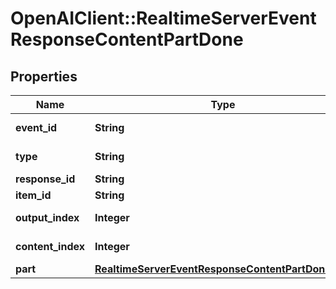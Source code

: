 # OpenAIClient::RealtimeServerEventResponseContentPartDone

## Properties
Name | Type | Description | Notes
------------ | ------------- | ------------- | -------------
**event_id** | **String** | The unique ID of the server event. | 
**type** | **String** | The event type, must be &#x60;response.content_part.done&#x60;. | 
**response_id** | **String** | The ID of the response. | 
**item_id** | **String** | The ID of the item. | 
**output_index** | **Integer** | The index of the output item in the response. | 
**content_index** | **Integer** | The index of the content part in the item&#x27;s content array. | 
**part** | [**RealtimeServerEventResponseContentPartDonePart**](RealtimeServerEventResponseContentPartDonePart.md) |  | 

